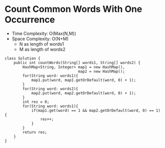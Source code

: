 # Count Common Words With One Occurrence

- Time Complexity: O(Max(N,M))
- Space Complexity: O(N+M)
  - N as length of words1
  - M as length of words2

```
class Solution {
    public int countWords(String[] words1, String[] words2) {
        HashMap<String, Integer> map1 = new HashMap(),
                                 map2 = new HashMap();
        for(String word: words1){
            map1.put(word, map1.getOrDefault(word, 0) + 1);
        }
        for(String word: words2){
            map2.put(word, map2.getOrDefault(word, 0) + 1);
        }
        int res = 0;
        for(String word: words1){
            if(map1.get(word) == 1 && map2.getOrDefault(word, 0) == 1){
                res++;
            }
        }
        return res;
    }
}
```

